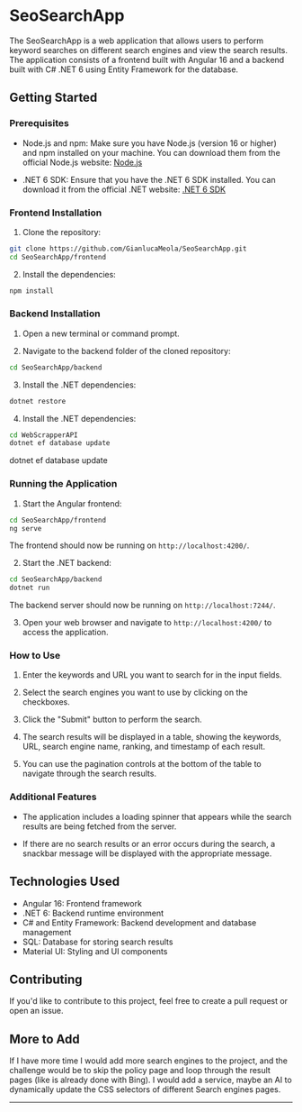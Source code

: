 # SeoSearchApp

The SeoSearchApp is a web application that allows users to perform keyword searches on different search engines and view the search results. The application consists of a frontend built with Angular 16 and a backend built with C# .NET 6 using Entity Framework for the database.

## Getting Started

### Prerequisites

- Node.js and npm: Make sure you have Node.js (version 16 or higher) and npm installed on your machine. You can download them from the official Node.js website: [Node.js](https://nodejs.org/)

- .NET 6 SDK: Ensure that you have the .NET 6 SDK installed. You can download it from the official .NET website: [.NET 6 SDK](https://dotnet.microsoft.com/download/dotnet/6.0)

### Frontend Installation

1. Clone the repository:

```bash
git clone https://github.com/GianlucaMeola/SeoSearchApp.git
cd SeoSearchApp/frontend
```

2. Install the dependencies:

```bash
npm install
```

### Backend Installation

1. Open a new terminal or command prompt.

2. Navigate to the backend folder of the cloned repository:

```bash
cd SeoSearchApp/backend
```

3. Install the .NET dependencies:

```bash
dotnet restore
```

4. Install the .NET dependencies:

```bash
cd WebScrapperAPI
dotnet ef database update
```
dotnet ef database update

### Running the Application

1. Start the Angular frontend:

```bash
cd SeoSearchApp/frontend
ng serve
```

The frontend should now be running on `http://localhost:4200/`.

2. Start the .NET backend:

```bash
cd SeoSearchApp/backend
dotnet run
```

The backend server should now be running on `http://localhost:7244/`.

3. Open your web browser and navigate to `http://localhost:4200/` to access the application.

### How to Use

1. Enter the keywords and URL you want to search for in the input fields.

2. Select the search engines you want to use by clicking on the checkboxes.

3. Click the "Submit" button to perform the search.

4. The search results will be displayed in a table, showing the keywords, URL, search engine name, ranking, and timestamp of each result.

5. You can use the pagination controls at the bottom of the table to navigate through the search results.

### Additional Features

- The application includes a loading spinner that appears while the search results are being fetched from the server.

- If there are no search results or an error occurs during the search, a snackbar message will be displayed with the appropriate message.


## Technologies Used

- Angular 16: Frontend framework
- .NET 6: Backend runtime environment
- C# and Entity Framework: Backend development and database management
- SQL: Database for storing search results
- Material UI: Styling and UI components

## Contributing

If you'd like to contribute to this project, feel free to create a pull request or open an issue.

## More to Add

If I have more time I would add more search engines to the project, and the challenge would be to skip the policy page and loop through the result pages (like is already done with Bing).
I would add a service, maybe an AI to dynamically update the CSS selectors of different Search engines pages.

---

